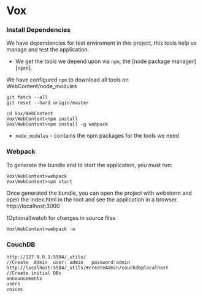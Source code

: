 # Vox

### Install Dependencies

We have dependencies for test enviroment in this project, this tools help
us manage and test the application.

* We get the tools we depend upon via `npm`, the [node package manager][npm].


We have configured `npm` to download all tools on WebContent/node_modules

```
git fetch --all
git reset --hard origin/master

cd Vox/WebContent
Vox\WebContent>npm install
Vox\WebContent>npm install -g webpack
```


* `node_modules` - contains the npm packages for the tools we need




### Webpack
To generate the bundle and to start the application, you must run:

```
Vox\WebContent>webpack
Vox\WebContent>npm start
```
Once generated the bundle, you can open  the project with webstorm and open the index.html in the root and see the application in a browser. http://localhost:3000





(Optional)watch for changes in source files
```
Vox\WebContent>webpack -w 
```



### CouchDB

```
http://127.0.0.1:5984/_utils/
//Create  Admin  user: admin   password:admin
http://localhost:5984/_utils/#createAdmin/couchdb@localhost
//Create initial DBs
announcements
users
voices
```
